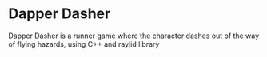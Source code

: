 # Dapper Dasher

Dapper Dasher is a runner game where the character dashes out of the way of flying hazards, using C++ and raylid library